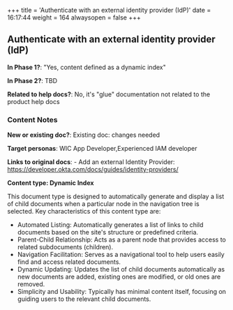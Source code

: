 +++
title = 'Authenticate with an external identity provider (IdP)'
date = 16:17:44
weight = 164
alwaysopen = false
+++

## Authenticate with an external identity provider (IdP)

**In Phase 1?**: "Yes, content defined as a dynamic index"

**In Phase 2?**: TBD

**Related to help docs?**: No, it's "glue" documentation not related to the product help docs



### Content Notes

**New or existing doc?**: Existing doc: changes needed

**Target personas**: WIC App Developer,Experienced IAM developer

**Links to original docs**: - Add an external Identity Provider: https://developer.okta.com/docs/guides/identity-providers/

**Content type: Dynamic Index**

This document type is designed to automatically generate and display a list of child documents when a particular node in the navigation tree is selected. Key characteristics of this content type are:
- Automated Listing: Automatically generates a list of links to child documents based on the site's structure or predefined criteria.
- Parent-Child Relationship: Acts as a parent node that provides access to related subdocuments (children).
- Navigation Facilitation: Serves as a navigational tool to help users easily find and access related documents.
- Dynamic Updating: Updates the list of child documents automatically as new documents are added, existing ones are modified, or old ones are removed.
- Simplicity and Usability: Typically has minimal content itself, focusing on guiding users to the relevant child documents.


